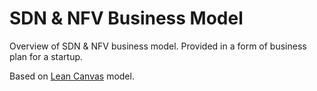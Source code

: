 # SDN & NFV Business Model

Overview of SDN &amp; NFV business model. Provided in a form of business plan for a startup.

Based on [Lean Canvas] model.

[Lean Canvas]: http://leanstack.com/LeanCanvas.pdf
